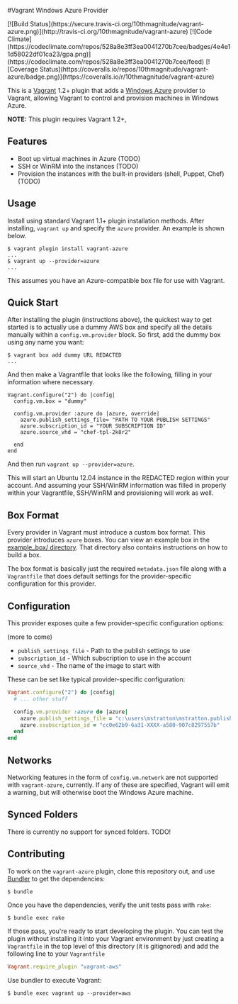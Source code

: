 #Vagrant Windows Azure Provider

<span class="badges">
[![Build Status](https://secure.travis-ci.org/10thmagnitude/vagrant-azure.png)](http://travis-ci.org/10thmagnitude/vagrant-azure) [![Code Climate](https://codeclimate.com/repos/528a8e3ff3ea0041270b7cee/badges/4e4e11d58022df01ca23/gpa.png)](https://codeclimate.com/repos/528a8e3ff3ea0041270b7cee/feed)
[![Coverage Status](https://coveralls.io/repos/10thmagnitude/vagrant-azure/badge.png)](https://coveralls.io/r/10thmagnitude/vagrant-azure)
</span>

This is a [Vagrant](http://www.vagrantup.com) 1.2+ plugin that adds a [Windows Azure](http://www.windowsazure.com/)
provider to Vagrant, allowing Vagrant to control and provision machines in
Windows Azure.

**NOTE:** This plugin requires Vagrant 1.2+,

## Features

* Boot up virtual machines in Azure (TODO)
* SSH or WinRM into the instances (TODO)
* Provision the instances with the built-in providers (shell, Puppet, Chef) (TODO)

## Usage

Install using standard Vagrant 1.1+ plugin installation methods. After
installing, `vagrant up` and specify the `azure` provider. An example is
shown below.

```
$ vagrant plugin install vagrant-azure
...
$ vagrant up --provider=azure
...
```
This assumes you have an Azure-compatible box file for use with Vagrant.

## Quick Start

After installing the plugin (instructions above), the quickest way to get
started is to actually use a dummy AWS box and specify all the details
manually within a `config.vm.provider` block. So first, add the dummy
box using any name you want:

```
$ vagrant box add dummy URL REDACTED
...
```

And then make a Vagrantfile that looks like the following, filling in
your information where necessary.

```
Vagrant.configure("2") do |config|
  config.vm.box = "dummy"

  config.vm.provider :azure do |azure, override|
    azure.publish_settings_file= "PATH TO YOUR PUBLISH SETTINGS"
    azure.subscription_id = "YOUR SUBSCRIPTION ID"
    azure.source_vhd = "chef-tpl-2k8r2"

  end
end
```

And then run `vagrant up --provider=azure`.

This will start an Ubuntu 12.04 instance in the REDACTED region within
your account. And assuming your SSH/WinRM information was filled in properly
within your Vagrantfile, SSH/WinRM and provisioning will work as well.

## Box Format

Every provider in Vagrant must introduce a custom box format. This
provider introduces `azure` boxes. You can view an example box in
the [example_box/ directory](https://github.com/mitchellh/vagrant-aws/tree/master/example_box).
That directory also contains instructions on how to build a box.

The box format is basically just the required `metadata.json` file
along with a `Vagrantfile` that does default settings for the
provider-specific configuration for this provider.

## Configuration

This provider exposes quite a few provider-specific configuration options:

(more to come)

* `publish_settings_file` - Path to the publish settings to use
* `subscription_id` - Which subscription to use in the account
* `source_vhd` - The name of the image to start with

These can be set like typical provider-specific configuration:

```ruby
Vagrant.configure("2") do |config|
  # ... other stuff

  config.vm.provider :azure do |azure|
    azure.publish_settings_file = "c:\users\mstratton\mstratton.publishsettingsfile"
    azure.ssubscription_id = "cc0e62b9-6a31-XXXX-a580-907c8297557b"
  end
end
```

## Networks

Networking features in the form of `config.vm.network` are not
supported with `vagrant-azure`, currently. If any of these are
specified, Vagrant will emit a warning, but will otherwise boot
the Windows Azure machine.

## Synced Folders

There is currently no support for synced folders. TODO!

## Contributing

To work on the `vagrant-azure` plugin, clone this repository out, and use
[Bundler](http://gembundler.com) to get the dependencies:

```
$ bundle
```

Once you have the dependencies, verify the unit tests pass with `rake`:

```
$ bundle exec rake
```

If those pass, you're ready to start developing the plugin. You can test
the plugin without installing it into your Vagrant environment by just
creating a `Vagrantfile` in the top level of this directory (it is gitignored)
and add the following line to your `Vagrantfile` 
```ruby
Vagrant.require_plugin "vagrant-aws"
```
Use bundler to execute Vagrant:
```
$ bundle exec vagrant up --provider=aws
```
